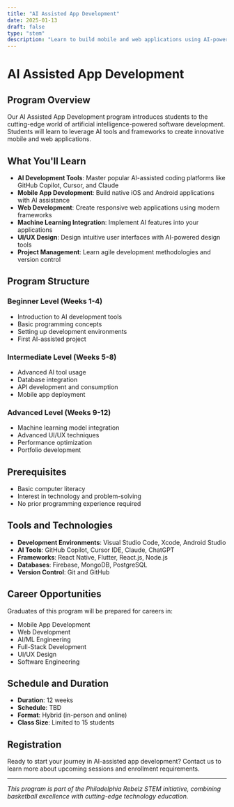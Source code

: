```yaml
---
title: "AI Assisted App Development"
date: 2025-01-13
draft: false
type: "stem"
description: "Learn to build mobile and web applications using AI-powered development tools and frameworks."
---
```


# AI Assisted App Development

## Program Overview

Our AI Assisted App Development program introduces students to the cutting-edge world of artificial intelligence-powered software development. Students will learn to leverage AI tools and frameworks to create innovative mobile and web applications.

## What You'll Learn

- **AI Development Tools**: Master popular AI-assisted coding platforms like GitHub Copilot, Cursor, and Claude
- **Mobile App Development**: Build native iOS and Android applications with AI assistance
- **Web Development**: Create responsive web applications using modern frameworks
- **Machine Learning Integration**: Implement AI features into your applications
- **UI/UX Design**: Design intuitive user interfaces with AI-powered design tools
- **Project Management**: Learn agile development methodologies and version control

## Program Structure

### Beginner Level (Weeks 1-4)
- Introduction to AI development tools
- Basic programming concepts
- Setting up development environments
- First AI-assisted project

### Intermediate Level (Weeks 5-8)
- Advanced AI tool usage
- Database integration
- API development and consumption
- Mobile app deployment

### Advanced Level (Weeks 9-12)
- Machine learning model integration
- Advanced UI/UX techniques
- Performance optimization
- Portfolio development

## Prerequisites

- Basic computer literacy
- Interest in technology and problem-solving
- No prior programming experience required

## Tools and Technologies

- **Development Environments**: Visual Studio Code, Xcode, Android Studio
- **AI Tools**: GitHub Copilot, Cursor IDE, Claude, ChatGPT
- **Frameworks**: React Native, Flutter, React.js, Node.js
- **Databases**: Firebase, MongoDB, PostgreSQL
- **Version Control**: Git and GitHub

## Career Opportunities

Graduates of this program will be prepared for careers in:
- Mobile App Development
- Web Development
- AI/ML Engineering
- Full-Stack Development
- UI/UX Design
- Software Engineering

## Schedule and Duration

- **Duration**: 12 weeks
- **Schedule**: TBD
- **Format**: Hybrid (in-person and online)
- **Class Size**: Limited to 15 students

## Registration

Ready to start your journey in AI-assisted app development? Contact us to learn more about upcoming sessions and enrollment requirements.

---

*This program is part of the Philadelphia Rebelz STEM initiative, combining basketball excellence with cutting-edge technology education.* 